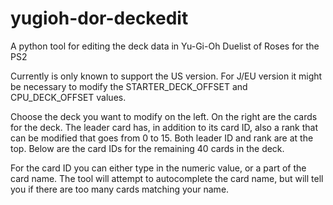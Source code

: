 # yugioh-dor-deckedit
A python tool for editing the deck data in Yu-Gi-Oh Duelist of Roses for the PS2

Currently is only known to support the US version. For J/EU version it might be 
necessary to modify the STARTER_DECK_OFFSET and CPU_DECK_OFFSET values.

Choose the deck you want to modify on the left. On the right are the cards for the deck.
The leader card has, in addition to its card ID, also a rank that can be modified that
goes from 0 to 15. Both leader ID and rank are at the top. 
Below are the card IDs for the remaining 40 cards in the deck.

For the card ID you can either type in the numeric value, or a part of the card name.
The tool will attempt to autocomplete the card name, but will tell you if there are
too many cards matching your name.
